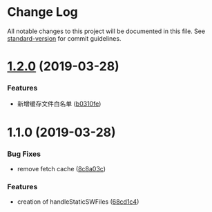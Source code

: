 # Change Log

All notable changes to this project will be documented in this file. See [standard-version](https://github.com/conventional-changelog/standard-version) for commit guidelines.

# [1.2.0](https://github.com/yang657850144/serviceworker-webpack-plugins/compare/v1.1.0...v1.2.0) (2019-03-28)


### Features

* 新增缓存文件白名单 ([b0310fe](https://github.com/yang657850144/serviceworker-webpack-plugins/commit/b0310fe))



# 1.1.0 (2019-03-28)


### Bug Fixes

* remove fetch cache ([8c8a03c](https://github.com/yang657850144/serviceworker-webpack-plugins/commit/8c8a03c))


### Features

* creation of handleStaticSWFiles ([68cd1c4](https://github.com/yang657850144/serviceworker-webpack-plugins/commit/68cd1c4))
